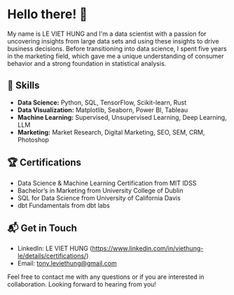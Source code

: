 # Hello there! 👋

My name is LE VIET HUNG and I'm a data scientist with a passion for uncovering insights from large data sets and using these insights to drive business decisions. Before transitioning into data science, I spent five years in the marketing field, which gave me a unique understanding of consumer behavior and a strong foundation in statistical analysis.

## 🧰 Skills 

- **Data Science:** Python, SQL, TensorFlow, Scikit-learn, Rust
- **Data Visualization:** Matplotlib, Seaborn, Power BI, Tableau
- **Machine Learning:** Supervised, Unsupervised Learning, Deep Learning, LLM
- **Marketing:** Market Research, Digital Marketing, SEO, SEM, CRM, Photoshop

## 🏆 Certifications

- Data Science & Machine Learning Certification from MIT IDSS
- Bachelor’s in Marketing from University College of Dublin
- SQL for Data Science from University of California Davis
- dbt Fundamentals from dbt labs

## 📬 Get in Touch

- LinkedIn: LE VIET HUNG (https://www.linkedin.com/in/viethung-le/details/certifications/)
- Email: tony.leviethung@gmail.com

Feel free to contact me with any questions or if you are interested in collaboration. Looking forward to hearing from you!
